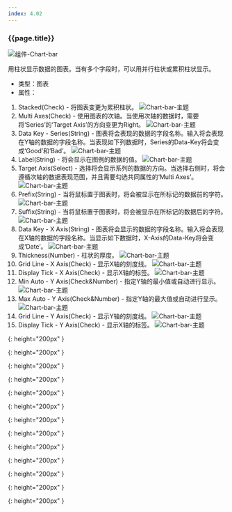 ```yaml
---
index: 4.02
---
```

### {{page.title}}
![组件-Chart-bar][chart-bar-01]

用柱状显示数据的图表。当有多个字段时，可以用并行柱状或累积柱状显示。

- 类型：图表
- 属性：
1. Stacked(Check) - 将图表变更为累积柱状。
![Chart-bar-主题][chart-bar-02]
1. Multi Axes(Check) - 使用图表的次轴。当使用次轴的数据时，需要将‘Series’的‘Target Axis’的方向变更为Right。
![Chart-bar-主题][chart-bar-03]
1. Data Key - Series(String) - 图表将会表现的数据的字段名称。输入将会表现在Y轴的数据的字段名称。当表现如下列数据时，Series的Data-Key将会变成‘Good’和‘Bad’。
![Chart-bar-主题][chart-bar-01]
1. Label(String) - 将会显示在图例的数据的值。
![Chart-bar-主题][chart-bar-04]
1. Target Axis(Select) - 选择将会显示系列的数据的方向。当选择右侧时，将会遵循次轴的数据表现范围，并且需要勾选共同属性的‘Multi Axes’。
![Chart-bar-主题][chart-bar-03]
1. Prefix(String) - 当将鼠标置于图表时，将会被显示在所标记的数据前的字符。
![Chart-bar-主题][chart-bar-05]
1. Suffix(String) - 当将鼠标置于图表时，将会被显示在所标记的数据后的字符。
![Chart-bar-主题][chart-bar-06]
1. Data Key - X Axis(String) - 图表将会显示的数据的字段名称。输入将会表现在X轴的数据的字段名称。当显示如下数据时，X-Axis的Data-Key将会变成‘Date’。
![Chart-bar-主题][chart-bar-01]
1. Thickness(Number) - 柱状的厚度。
![Chart-bar-主题][chart-bar-07]
1. Grid Line - X Axis(Check) - 显示X轴的刻度线。
![Chart-bar-主题][chart-bar-08]
1. Display Tick - X Axis(Check) - 显示X轴的标签。
![Chart-bar-主题][chart-bar-09]
1. Min Auto - Y Axis(Check&Number) - 指定Y轴的最小值或自动进行显示。
![Chart-bar-主题][chart-bar-10]
1. Max Auto - Y Axis(Check&Number) - 指定Y轴的最大值或自动进行显示。
![Chart-bar-主题][chart-bar-11]
1. Grid Line - Y Axis(Check) - 显示Y轴的刻度线。
![Chart-bar-主题][chart-bar-12]
1. Display Tick - Y Axis(Check) - 显示X轴的标签。
![Chart-bar-主题][chart-bar-13]


[chart-bar-01]: {{site.baseurl}}/assets/components/chart-bar-01.png
{: height="200px" }

[chart-bar-02]: {{site.baseurl}}/assets/components/chart-bar-02.png
{: height="200px" }

[chart-bar-03]: {{site.baseurl}}/assets/components/chart-bar-03.png
{: height="200px" }

[chart-bar-04]: {{site.baseurl}}/assets/components/chart-bar-04.png
{: height="200px" }

[chart-bar-05]: {{site.baseurl}}/assets/components/chart-bar-05.png
{: height="200px" }

[chart-bar-06]: {{site.baseurl}}/assets/components/chart-bar-06.png
{: height="200px" }

[chart-bar-07]: {{site.baseurl}}/assets/components/chart-bar-07.png
{: height="200px" }

[chart-bar-08]: {{site.baseurl}}/assets/components/chart-bar-08.png
{: height="200px" }

[chart-bar-09]: {{site.baseurl}}/assets/components/chart-bar-09.png
{: height="200px" }

[chart-bar-10]: {{site.baseurl}}/assets/components/chart-bar-10.png
{: height="200px" }

[chart-bar-11]: {{site.baseurl}}/assets/components/chart-bar-11.png
{: height="200px" }

[chart-bar-12]: {{site.baseurl}}/assets/components/chart-bar-12.png
{: height="200px" }

[chart-bar-13]: {{site.baseurl}}/assets/components/chart-bar-13.png
{: height="200px" }
